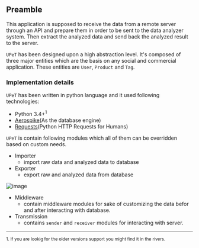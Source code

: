 ## Preamble

This application is supposed to receive the data from a remote server through an API and prepare them in order to be sent to the data analyzer system. Then extract the analyzed data and send back the analyzed result to the server.

`UPeT` has been designed upon a high abstraction level. It's composed of three major entities which are the basis on any social and commercial application. These entities are `User`, `Product` and `Tag`.

### Implementation details


`UPeT` has been written in python language and it used following technologies:

  - Python 3.4+<sup>1</sup>
  - [Aerospike](https://github.com/aerospike)(As the database engine)
  - [Requests](https://github.com/kennethreitz/requests)(Python HTTP Requests for Humans)


`UPeT` is contain following modules which all of them can be overridden based on custom needs.

  - Importer
    - import raw data and analyzed data to database 
  - Exporter
    - export raw and analyzed data from database
  
![image](https://cloud.githubusercontent.com/assets/5694520/23091073/a2732524-f5c2-11e6-927a-13d6bb2bfbce.png)
  - Middleware
    - contain middleware modules for sake of customizing the data befor and after interacting with database.
  - Transmission
    - contains `sender` and `receiver` modules for interacting with server. 

------
<sub>
1. If you are lookig for the older versions support you might find it in the rivers. 
</sub>
